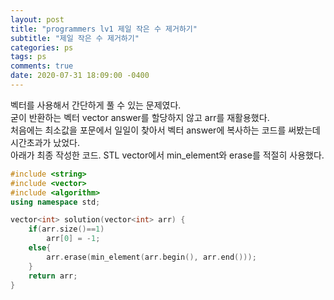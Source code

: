 ```yaml
---
layout: post
title: "programmers lv1 제일 작은 수 제거하기"
subtitle: "제일 작은 수 제거하기"
categories: ps
tags: ps
comments: true
date: 2020-07-31 18:09:00 -0400
---
```


벡터를 사용해서 간단하게 풀 수 있는 문제였다.  
굳이 반환하는 벡터 vector<int> answer를 할당하지 않고 arr를 재활용했다.  
처음에는 최소값을 포문에서 일일이 찾아서 벡터 answer에 복사하는 코드를 써봤는데 시간초과가 났었다.  
아래가 최종 작성한 코드. STL vector에서 min_element와 erase를 적절히 사용했다.  
```cpp
#include <string>
#include <vector>
#include <algorithm>
using namespace std;

vector<int> solution(vector<int> arr) {
    if(arr.size()==1)
        arr[0] = -1;
    else{
        arr.erase(min_element(arr.begin(), arr.end()));
    }
    return arr;
}
```

